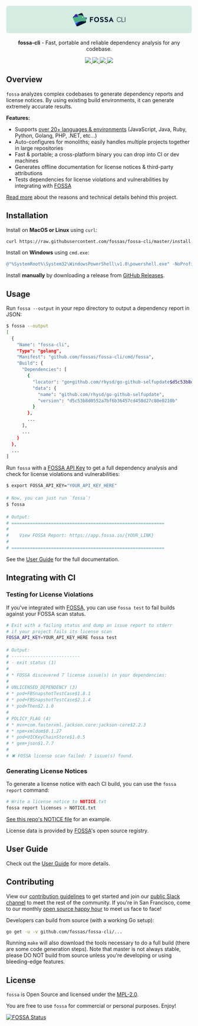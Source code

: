 ![FOSSA](https://raw.githubusercontent.com/fossas/fossa-cli/master/docs/assets/header.png)

<p align="center">
  <b>fossa-cli</b> - Fast, portable and reliable dependency analysis for any codebase.
</p>

<p align="center">
  <a href="https://app.fossa.io/projects/git%2Bgithub.com%2Ffossas%2Ffossa-cli?ref=badge_shield" alt="FOSSA Status">
    <img src="https://app.fossa.io/api/projects/git%2Bgithub.com%2Ffossas%2Ffossa-cli.svg?type=shield"/>
  </a>
  <a href="https://circleci.com/gh/fossas/fossa-cli" alt="CircleCI Tests">
    <img src="https://circleci.com/gh/fossas/fossa-cli.svg?style=shield&circle-token=f55f707e21ac39a80127d3372a1a1452ec94f4f7"/>
  </a>
  <a href="https://goreportcard.com/report/github.com/fossas/fossa-cli">
    <img src="https://goreportcard.com/badge/github.com/fossas/fossa-cli">
  </a>
  <a href="http://slack.fossa.io/">
    <img src="https://slack.fossa.io/badge.svg">
  </a>
</p>

## Overview

`fossa` analyzes complex codebases to generate dependency reports and license notices. By using existing build environments, it can generate extremely accurate results.

**Features:**

- Supports [over 20+ languages & environments](docs/how-it-works.md) (JavaScript, Java, Ruby, Python, Golang, PHP, .NET, etc...)
- Auto-configures for monoliths; easily handles multiple projects together in large repositories
- Fast & portable; a cross-platform binary you can drop into CI or dev machines
- Generates offline documentation for license notices & third-party attributions
- Tests dependencies for license violations and vulnerabilities by integrating with [FOSSA](https://fossa.io)

[Read more](docs/how-it-works.md) about the reasons and technical details behind this project.

## Installation

Install on **MacOS or Linux** using `curl`:
```bash
curl https://raw.githubusercontent.com/fossas/fossa-cli/master/install.sh | bash
```

Install on **Windows** using `cmd.exe`:
```powershell
@"%SystemRoot%\System32\WindowsPowerShell\v1.0\powershell.exe" -NoProfile -InputFormat None -ExecutionPolicy Bypass -Command "iex ((New-Object System.Net.WebClient).DownloadString('https://raw.githubusercontent.com/fossas/fossa-cli/master/install.ps1'))"
```

Install **manually** by downloading a release from [GitHub Releases](/fossas/fossa-cli/releases).

## Usage

Run `fossa --output` in your repo directory to output a dependency report in JSON:
```bash
$ fossa --output
[
  {
    "Name": "fossa-cli",
    "Type": "golang",
    "Manifest": "github.com/fossas/fossa-cli/cmd/fossa",
    "Build": {
      "Dependencies": [
        {
          "locator": "go+github.com/rhysd/go-github-selfupdate$d5c53b8d0552a7bf6b36457cd458d27c80e0210b",
          "data": {
            "name": "github.com/rhysd/go-github-selfupdate",
            "version": "d5c53b8d0552a7bf6b36457cd458d27c80e0210b"
          }
        },
        ...
      ],
      ...
    }
  },
  ...
]
```

Run `fossa` with a [FOSSA API Key](https://fossa.io) to get a full dependency analysis and check for license violations and vulnerabilities:

```bash
$ export FOSSA_API_KEY="YOUR_API_KEY_HERE"

# Now, you can just run `fossa`!
$ fossa

# Output:
# ==========================================================
#
#    View FOSSA Report: https://app.fossa.io/{YOUR_LINK}
#
# ==========================================================
```

See the [User Guide](TODO) for the full documentation.

## Integrating with CI

### Testing for License Violations
If you've integrated with [FOSSA](https://fossa.io), you can use `fossa test` to fail builds against your FOSSA scan status.

```bash
# Exit with a failing status and dump an issue report to stderr
# if your project fails its license scan
FOSSA_API_KEY=YOUR_API_KEY_HERE fossa test

# Output:
# --------------------------
# - exit status (1)
#
# * FOSSA discovered 7 license issue(s) in your dependencies:
#
# UNLICENSED_DEPENDENCY (3)
# * pod+FBSnapshotTestCase$1.8.1
# * pod+FBSnapshotTestCase$2.1.4
# * pod+Then$2.1.0
#
# POLICY_FLAG (4)
# * mvn+com.fasterxml.jackson.core:jackson-core$2.2.3
# * npm+xmldom$0.1.27
# * pod+UICKeyChainStore$1.0.5
# * gem+json$1.7.7
#
# ✖ FOSSA license scan failed: 7 issue(s) found.
```

### Generating License Notices

To generate a license notice with each CI build, you can use the `fossa report` command:

```bash
# Write a license notice to NOTICE.txt
fossa report licenses > NOTICE.txt
```

[See this repo's NOTICE file](NOTICE) for an example.

License data is provided by [FOSSA](https://fossa.io)'s open source registry.

## User Guide

Check out the [User Guide](docs/user-guide.md) for more details.

## Contributing

View our [contribution guidelines](CONTRIBUTING.md) to get started and join our [public Slack channel](https://slack.fossa.io) to meet the rest of the community. If you're in San Francisco, come to our monthly [open source happy hour](http://meetup.fossa.io) to meet us face to face!

Developers can build from source (with a working Go setup):

```bash
go get -u -v github.com/fossas/fossa-cli/...
```

Running `make` will also download the tools necessary to do a full build (there are some code generation steps). Note that master is not always stable, please DO NOT build from source unless you're developing or using bleeding-edge features.


## License

`fossa` is Open Source and licensed under the [MPL-2.0](https://tldrlegal.com/license/mozilla-public-license-2.0-(mpl-2)).

You are free to use `fossa` for commercial or personal purposes. Enjoy!

[![FOSSA Status](https://app.fossa.io/api/projects/git%2Bgithub.com%2Ffossas%2Ffossa-cli.svg?type=large)](https://app.fossa.io/projects/git%2Bgithub.com%2Ffossas%2Ffossa-cli?ref=badge_large)
